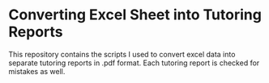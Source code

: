 # Converting Excel Sheet into Tutoring Reports

This repository contains the scripts I used to convert excel data into separate tutoring reports in .pdf format. Each tutoring report is checked for mistakes as well.
